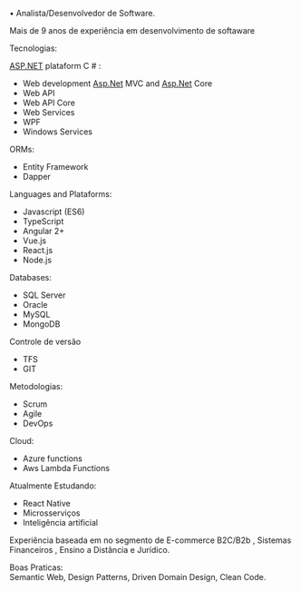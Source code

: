 <p class="has-line-data" data-line-start="0" data-line-end="1">• Analista/Desenvolvedor de Software.</p>
<p class="has-line-data" data-line-start="2" data-line-end="3">Mais de 9 anos de experiência em desenvolvimento de softaware</p>
<p class="has-line-data" data-line-start="4" data-line-end="5">Tecnologias:</p>
<p class="has-line-data" data-line-start="6" data-line-end="7"><a href="http://ASP.NET">ASP.NET</a> plataform  C # :</p>
<ul>
<li class="has-line-data" data-line-start="7" data-line-end="8">Web development <a href="http://Asp.Net">Asp.Net</a> MVC and <a href="http://Asp.Net">Asp.Net</a> Core</li>
<li class="has-line-data" data-line-start="8" data-line-end="9">Web API</li>
<li class="has-line-data" data-line-start="9" data-line-end="10">Web API Core</li>
<li class="has-line-data" data-line-start="10" data-line-end="11">Web Services</li>
<li class="has-line-data" data-line-start="11" data-line-end="12">WPF</li>
<li class="has-line-data" data-line-start="12" data-line-end="14">Windows Services</li>
</ul>
<p class="has-line-data" data-line-start="14" data-line-end="15">ORMs:</p>
<ul>
<li class="has-line-data" data-line-start="15" data-line-end="16">Entity Framework</li>
<li class="has-line-data" data-line-start="16" data-line-end="18">Dapper</li>
</ul>
<p class="has-line-data" data-line-start="18" data-line-end="19">Languages and Plataforms:</p>
<ul>
<li class="has-line-data" data-line-start="19" data-line-end="20">Javascript (ES6)</li>
<li class="has-line-data" data-line-start="20" data-line-end="21">TypeScript</li>
<li class="has-line-data" data-line-start="21" data-line-end="22">Angular 2+</li>
<li class="has-line-data" data-line-start="22" data-line-end="23">Vue.js</li>
<li class="has-line-data" data-line-start="23" data-line-end="24">React.js</li>
<li class="has-line-data" data-line-start="24" data-line-end="25">Node.js</li>
</ul>
<p class="has-line-data" data-line-start="27" data-line-end="28">Databases:</p>
<ul>
<li class="has-line-data" data-line-start="28" data-line-end="29">SQL Server</li>
<li class="has-line-data" data-line-start="29" data-line-end="30">Oracle</li>
<li class="has-line-data" data-line-start="30" data-line-end="31">MySQL</li>
<li class="has-line-data" data-line-start="31" data-line-end="33">MongoDB</li>
</ul>
<p class="has-line-data" data-line-start="33" data-line-end="34">Controle de versão</p>
<ul>
<li class="has-line-data" data-line-start="34" data-line-end="35">TFS</li>
<li class="has-line-data" data-line-start="35" data-line-end="37">GIT</li>
</ul>
<p class="has-line-data" data-line-start="37" data-line-end="38">Metodologias:</p>
<ul>
<li class="has-line-data" data-line-start="38" data-line-end="39">Scrum</li>
<li class="has-line-data" data-line-start="39" data-line-end="40">Agile</li>
<li class="has-line-data" data-line-start="40" data-line-end="42">DevOps</li>
</ul>
<p class="has-line-data" data-line-start="42" data-line-end="43">Cloud:</p>
<ul>
<li class="has-line-data" data-line-start="43" data-line-end="44">Azure functions</li>
<li class="has-line-data" data-line-start="44" data-line-end="46">Aws Lambda Functions</li>
</ul>
<p class="has-line-data" data-line-start="46" data-line-end="47">Atualmente Estudando:</p>
<ul>
<li class="has-line-data" data-line-start="47" data-line-end="48">React Native</li>
<li class="has-line-data" data-line-start="48" data-line-end="49">Microsserviços</li>
<li class="has-line-data" data-line-start="49" data-line-end="51">Inteligência artificial</li>
</ul>
<p class="has-line-data" data-line-start="51" data-line-end="52">Experiência baseada em no segmento de E-commerce B2C/B2b , Sistemas Financeiros , Ensino a Distância  e Jurídico.</p>
<p class="has-line-data" data-line-start="53" data-line-end="55">Boas Praticas:<br>
Semantic Web,  Design Patterns, Driven Domain Design, Clean Code.</p>
